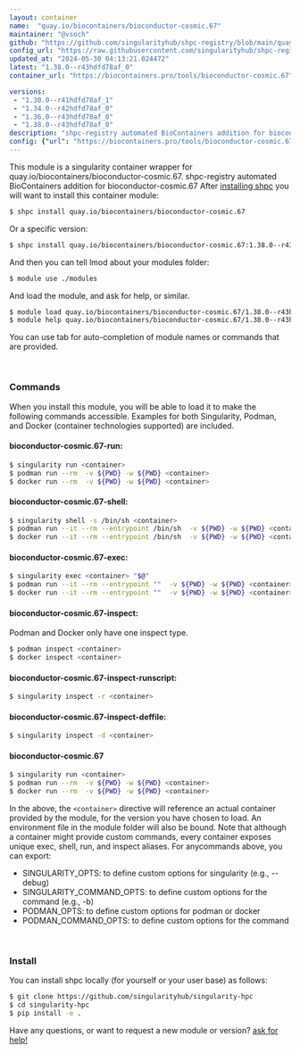 ```yaml
---
layout: container
name:  "quay.io/biocontainers/bioconductor-cosmic.67"
maintainer: "@vsoch"
github: "https://github.com/singularityhub/shpc-registry/blob/main/quay.io/biocontainers/bioconductor-cosmic.67/container.yaml"
config_url: "https://raw.githubusercontent.com/singularityhub/shpc-registry/main/quay.io/biocontainers/bioconductor-cosmic.67/container.yaml"
updated_at: "2024-05-30 04:13:21.024472"
latest: "1.38.0--r43hdfd78af_0"
container_url: "https://biocontainers.pro/tools/bioconductor-cosmic.67"

versions:
 - "1.30.0--r41hdfd78af_1"
 - "1.34.0--r42hdfd78af_0"
 - "1.36.0--r43hdfd78af_0"
 - "1.38.0--r43hdfd78af_0"
description: "shpc-registry automated BioContainers addition for bioconductor-cosmic.67"
config: {"url": "https://biocontainers.pro/tools/bioconductor-cosmic.67", "maintainer": "@vsoch", "description": "shpc-registry automated BioContainers addition for bioconductor-cosmic.67", "latest": {"1.38.0--r43hdfd78af_0": "sha256:28b699a1a21a99ec1e3b8c2c8755a040d6f115b4ecc80e1d51ce42a440437cb5"}, "tags": {"1.30.0--r41hdfd78af_1": "sha256:76e895768a0957ffb4af2a3da9627cb1f490dbd782966fd5c027d1b8d8020e92", "1.34.0--r42hdfd78af_0": "sha256:1278951be57a3d4102ec0cb9abc207e5002e4a66beaba25fb1addad17b7e8371", "1.36.0--r43hdfd78af_0": "sha256:e7f4ddc0d62bea8da258c144e1b07fee196015f87dbe85c657ab3e1400b18628", "1.38.0--r43hdfd78af_0": "sha256:28b699a1a21a99ec1e3b8c2c8755a040d6f115b4ecc80e1d51ce42a440437cb5"}, "docker": "quay.io/biocontainers/bioconductor-cosmic.67"}
---
```


This module is a singularity container wrapper for quay.io/biocontainers/bioconductor-cosmic.67.
shpc-registry automated BioContainers addition for bioconductor-cosmic.67
After [installing shpc](#install) you will want to install this container module:


```bash
$ shpc install quay.io/biocontainers/bioconductor-cosmic.67
```

Or a specific version:

```bash
$ shpc install quay.io/biocontainers/bioconductor-cosmic.67:1.38.0--r43hdfd78af_0
```

And then you can tell lmod about your modules folder:

```bash
$ module use ./modules
```

And load the module, and ask for help, or similar.

```bash
$ module load quay.io/biocontainers/bioconductor-cosmic.67/1.38.0--r43hdfd78af_0
$ module help quay.io/biocontainers/bioconductor-cosmic.67/1.38.0--r43hdfd78af_0
```

You can use tab for auto-completion of module names or commands that are provided.

<br>

### Commands

When you install this module, you will be able to load it to make the following commands accessible.
Examples for both Singularity, Podman, and Docker (container technologies supported) are included.

#### bioconductor-cosmic.67-run:

```bash
$ singularity run <container>
$ podman run --rm  -v ${PWD} -w ${PWD} <container>
$ docker run --rm  -v ${PWD} -w ${PWD} <container>
```

#### bioconductor-cosmic.67-shell:

```bash
$ singularity shell -s /bin/sh <container>
$ podman run --it --rm --entrypoint /bin/sh  -v ${PWD} -w ${PWD} <container>
$ docker run --it --rm --entrypoint /bin/sh  -v ${PWD} -w ${PWD} <container>
```

#### bioconductor-cosmic.67-exec:

```bash
$ singularity exec <container> "$@"
$ podman run --it --rm --entrypoint ""  -v ${PWD} -w ${PWD} <container> "$@"
$ docker run --it --rm --entrypoint ""  -v ${PWD} -w ${PWD} <container> "$@"
```

#### bioconductor-cosmic.67-inspect:

Podman and Docker only have one inspect type.

```bash
$ podman inspect <container>
$ docker inspect <container>
```

#### bioconductor-cosmic.67-inspect-runscript:

```bash
$ singularity inspect -r <container>
```

#### bioconductor-cosmic.67-inspect-deffile:

```bash
$ singularity inspect -d <container>
```



#### bioconductor-cosmic.67

```bash
$ singularity run <container>
$ podman run --rm  -v ${PWD} -w ${PWD} <container>
$ docker run --rm  -v ${PWD} -w ${PWD} <container>
```


In the above, the `<container>` directive will reference an actual container provided
by the module, for the version you have chosen to load. An environment file in the
module folder will also be bound. Note that although a container
might provide custom commands, every container exposes unique exec, shell, run, and
inspect aliases. For anycommands above, you can export:

 - SINGULARITY_OPTS: to define custom options for singularity (e.g., --debug)
 - SINGULARITY_COMMAND_OPTS: to define custom options for the command (e.g., -b)
 - PODMAN_OPTS: to define custom options for podman or docker
 - PODMAN_COMMAND_OPTS: to define custom options for the command

<br>

### Install

You can install shpc locally (for yourself or your user base) as follows:

```bash
$ git clone https://github.com/singularityhub/singularity-hpc
$ cd singularity-hpc
$ pip install -e .
```

Have any questions, or want to request a new module or version? [ask for help!](https://github.com/singularityhub/singularity-hpc/issues)